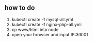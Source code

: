 ## how to do 
1. kubectl create -f mysql-all.yml
2. kubectl create -f nginx-php-all.yml
3. cp www/html into node
4. open your browser and input IP:30001
